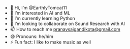 - 👋 Hi, I’m @EarthlyTomcat11
- 👀 I’m interested in AI and ML
- 🌱 I’m currently learning Python
- 💞️ I’m looking to collaborate on Sound Research with AI
- 📫 How to reach me pranavsaigandikota@gmail.com
- 😄 Pronouns: he/him
- ⚡ Fun fact: I like to make music as well

<!---
EarthlyTomcat11/EarthlyTomcat11 is a ✨ special ✨ repository because its `README.md` (this file) appears on your GitHub profile.
You can click the Preview link to take a look at your changes.
--->
